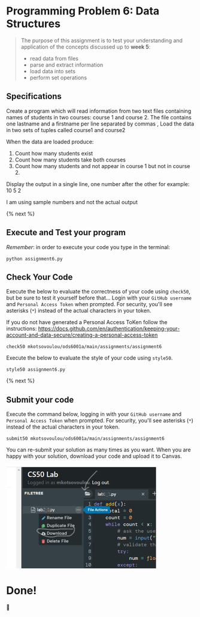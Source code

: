 # Programming Problem 6: Data Structures

> The purpose of this assignment is to test your understanding and application of the concepts discussed up to **week 5**:
>
> - read data from files
> - parse and extract information
> - load data into sets
> - perform set operations 

## Specifications

Create a program which will read information from two text files containing names of students in two courses: course 1 and course 2.
The file contains one lastname and a firstname per line separated by commas ,
Load the data in two sets of tuples called course1 and course2

When the data are loaded produce:
1. Count how many students exist 
2. Count how many students take both courses
3. Count how many students and not appear in course 1 but not in course 2.

Display the output in a single line, one number after the other 
for example: 10 5 2

I am using sample numbers and not the actual output

{% next %}


## Execute and Test your program 

*Remember*: in order to execute your code you type in the terminal:

```
python assignment6.py

```


## Check Your Code

Execute the below to evaluate the correctness of your code using `check50`, but be sure to test it yourself before that...
Login with your `GitHub username` and `Personal Access Token` when prompted. For security, you'll see asterisks (`*`) instead of the actual characters in your token. 

If you do not have generated a Personal Access ToKen follow the instructions: 
https://docs.github.com/en/authentication/keeping-your-account-and-data-secure/creating-a-personal-access-token

```
check50 mkotsovoulou/ods6001a/main/assignments/assignment6
```

Execute the below to evaluate the style of your code using `style50`.

```
style50 assignment6.py
```

{% next %}

## Submit your code

Execute the command below, logging in with your `GitHub username` and `Personal Access Token` when prompted. For security, you'll see asterisks (`*`) instead of the actual characters in your token. 

```
submit50 mkotsovoulou/ods6001a/main/assignments/assignment6
```

You can re-submit your solution as many times as you want.
When you are happy with your solution, download your code and upload it to Canvas.

![Image of download](download.png)

# Done!
:tada: